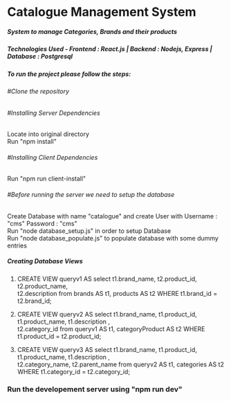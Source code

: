 # Catalogue Management System
##### System to manage Categories, Brands and their products
##### Technologies Used - Frontend : React.js | Backend : Nodejs, Express | Database : Postgresql

##### To run the project please follow the steps:

###### #Clone the repository

###### #Installing Server Dependencies
 Locate into original directory<br>
 Run "npm install"<br>
 
###### #Installing Client Dependencies
 Run "npm run client-install"
 
###### #Before running the server we need to setup the database
  Create Database with name "catalogue" and create User with Username : "cms" Password : "cms"<br>
  Run "node database_setup.js" in order to setup Database<br>
  Run "node database_populate.js" to populate database with some dummy entries
  
##### Creating Database Views
  
  1. CREATE VIEW queryv1 AS select t1.brand_name, t2.product_id, t2.product_name,<br>
  t2.description from brands AS t1, products AS t2 WHERE t1.brand_id = t2.brand_id;
  
  2. CREATE VIEW queryv2 AS select t1.brand_name, t1.product_id, t1.product_name, t1.description ,<br>
  t2.category_id from queryv1 AS t1, categoryProduct AS t2 WHERE t1.product_id = t2.product_id;

  3. CREATE VIEW queryv3 AS select t1.brand_name, t1.product_id, t1.product_name, t1.description ,<br> 
  t2.category_name, t2.parent_name from queryv2 AS t1, categories AS t2 WHERE t1.category_id = t2.category_id;
  
### Run the developement server using "npm run dev"
